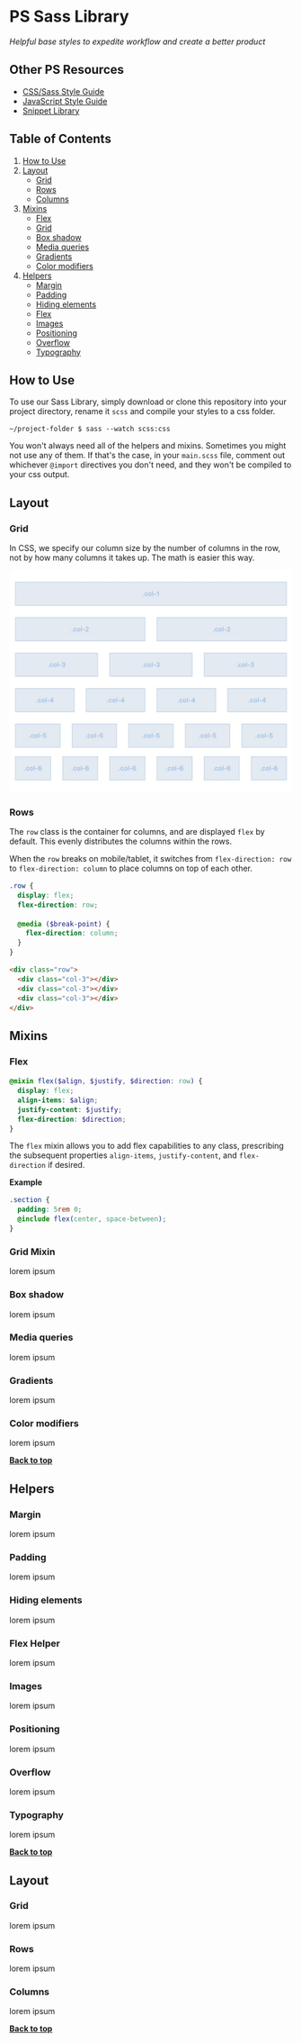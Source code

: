 # PS Sass Library

*Helpful base styles to expedite workflow and create a better product*

## Other PS Resources

- [CSS/Sass Style Guide](https://github.com/regnek/ps-css)
- [JavaScript Style Guide](https://github.com/regnek/ps-js)
- [Snippet Library](https://github.com/regnek/ps-snippet-lib)

## Table of Contents

1. [How to Use](#how-to-use)
1. [Layout](#layout)
    - [Grid](#grid)
    - [Rows](#rows)
    - [Columns](#columns)
1. [Mixins](#mixins)
    - [Flex](#flex)
    - [Grid](#grid-mixin)
    - [Box shadow](#ordering-of-property-declarations)
    - [Media queries](#media-queries)
    - [Gradients](#gradients)
    - [Color modifiers](#color-modifiers)
1. [Helpers](#helpers)
    - [Margin](#margin)
    - [Padding](#padding)
    - [Hiding elements](#hiding-elements)
    - [Flex](#flex-helper)
    - [Images](#images)
    - [Positioning](#positioning)
    - [Overflow](#overflow)
    - [Typography](#typography)


## How to Use

To use our Sass Library, simply download or clone this repository into your project directory, rename it `scss` and compile your styles to a css folder.

```shell
~/project-folder $ sass --watch scss:css
```

You won't always need all of the helpers and mixins. Sometimes you might not use any of them. If that's the case, in your `main.scss` file, comment out whichever `@import` directives you don't need, and they won't be compiled to your css output.

## Layout

### Grid

In CSS, we specify our column size by the number of columns in the row, not by how many columns it takes up. The math is easier this way.

![grid system](https://github.com/regnek/ps-sass-lib/blob/master/doc-assets/sass-lib-grid-layout.jpg)

### Rows

The `row` class is the container for columns, and are displayed `flex` by default. This evenly distributes the columns within the rows.

When the `row` breaks on mobile/tablet, it switches from `flex-direction: row` to `flex-direction: column` to place columns on top of each other.

```scss
.row {
  display: flex;
  flex-direction: row;

  @media ($break-point) {
    flex-direction: column;
  }
}
```

```html
<div class="row">
  <div class="col-3"></div>
  <div class="col-3"></div>
  <div class="col-3"></div>
</div>
```


## Mixins

### Flex

```scss
@mixin flex($align, $justify, $direction: row) {
  display: flex;
  align-items: $align;
  justify-content: $justify;
  flex-direction: $direction;
}
```

The `flex` mixin allows you to add flex capabilities to any class, prescribing the subsequent properties `align-items`, `justify-content`, and `flex-direction` if desired.

**Example**

```scss
.section {
  padding: 5rem 0;
  @include flex(center, space-between);
}
```

### Grid Mixin

lorem ipsum

### Box shadow

lorem ipsum

### Media queries

lorem ipsum

### Gradients

lorem ipsum

### Color modifiers

lorem ipsum

**[Back to top](#table-of-contents)**

## Helpers

### Margin

lorem ipsum

### Padding

lorem ipsum

### Hiding elements

lorem ipsum

### Flex Helper

lorem ipsum

### Images

lorem ipsum

### Positioning

lorem ipsum

### Overflow

lorem ipsum

### Typography

lorem ipsum

**[Back to top](#table-of-contents)**

## Layout

### Grid

lorem ipsum

### Rows

lorem ipsum

### Columns

lorem ipsum

**[Back to top](#table-of-contents)**
